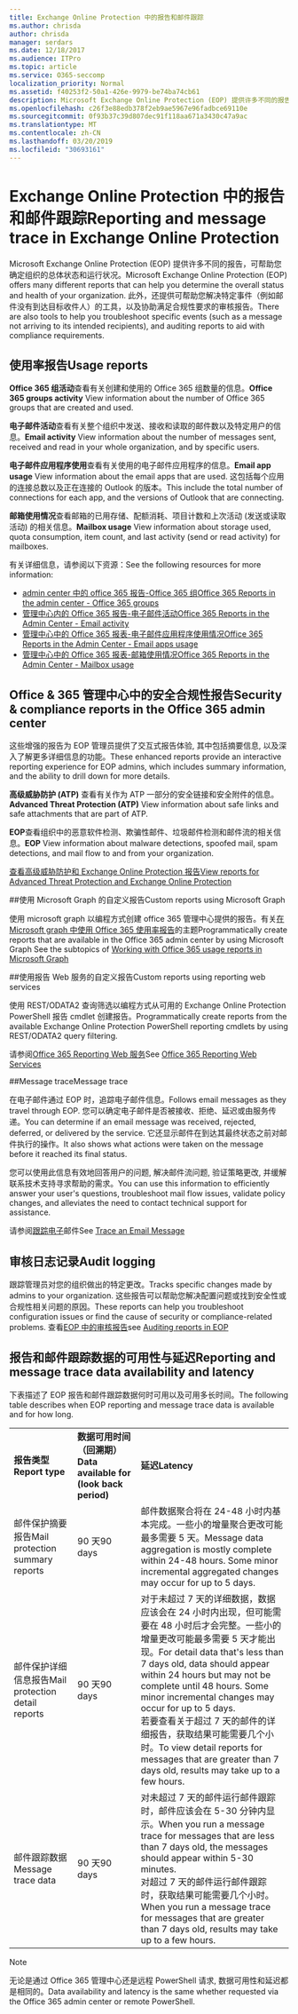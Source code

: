 ```yaml
---
title: Exchange Online Protection 中的报告和邮件跟踪
ms.author: chrisda
author: chrisda
manager: serdars
ms.date: 12/18/2017
ms.audience: ITPro
ms.topic: article
ms.service: O365-seccomp
localization_priority: Normal
ms.assetid: f40253f2-50a1-426e-9979-be74ba74cb61
description: Microsoft Exchange Online Protection (EOP) 提供许多不同的报告，可帮助您确定组织的总体状态和运行状况。此外，还提供可帮助您解决特定事件（例如邮件没有到达目标收件人）的工具，以及协助满足合规性要求的审核报告。下表描述了 EOP 管理员可用的报告和故障排除工具。
ms.openlocfilehash: c26f3e88edb378f2eb9ae5967e96fadbce69110e
ms.sourcegitcommit: 0f93b37c39d807dec91f118aa671a3430c47a9ac
ms.translationtype: MT
ms.contentlocale: zh-CN
ms.lasthandoff: 03/20/2019
ms.locfileid: "30693161"
---
```

# <a name="reporting-and-message-trace-in-exchange-online-protection"></a><span data-ttu-id="aeeab-105">Exchange Online Protection 中的报告和邮件跟踪</span><span class="sxs-lookup"><span data-stu-id="aeeab-105">Reporting and message trace in Exchange Online Protection</span></span>

<span data-ttu-id="aeeab-106">Microsoft Exchange Online Protection (EOP) 提供许多不同的报告，可帮助您确定组织的总体状态和运行状况。</span><span class="sxs-lookup"><span data-stu-id="aeeab-106">Microsoft Exchange Online Protection (EOP) offers many different reports that can help you determine the overall status and health of your organization.</span></span> <span data-ttu-id="aeeab-107">此外，还提供可帮助您解决特定事件（例如邮件没有到达目标收件人）的工具，以及协助满足合规性要求的审核报告。</span><span class="sxs-lookup"><span data-stu-id="aeeab-107">There are also tools to help you troubleshoot specific events (such as a message not arriving to its intended recipients), and auditing reports to aid with compliance requirements.</span></span> 

## <a name="usage-reports"></a><span data-ttu-id="aeeab-108">使用率报告</span><span class="sxs-lookup"><span data-stu-id="aeeab-108">Usage reports</span></span>

<span data-ttu-id="aeeab-109">**Office 365 组活动**查看有关创建和使用的 Office 365 组数量的信息。</span><span class="sxs-lookup"><span data-stu-id="aeeab-109">**Office 365 groups activity** View information about the number of Office 365 groups that are created and used.</span></span>  

<span data-ttu-id="aeeab-110">**电子邮件活动**查看有关整个组织中发送、接收和读取的邮件数以及特定用户的信息。</span><span class="sxs-lookup"><span data-stu-id="aeeab-110">**Email activity** View information about the number of messages sent, received and read in your whole organization, and by specific users.</span></span>  

<span data-ttu-id="aeeab-111">**电子邮件应用程序使用**查看有关使用的电子邮件应用程序的信息。</span><span class="sxs-lookup"><span data-stu-id="aeeab-111">**Email app usage** View information about the email apps that are used.</span></span> <span data-ttu-id="aeeab-112">这包括每个应用的连接总数以及正在连接的 Outlook 的版本。</span><span class="sxs-lookup"><span data-stu-id="aeeab-112">This include the total number of connections for each app, and the versions of Outlook that are connecting.</span></span>  

<span data-ttu-id="aeeab-113">**邮箱使用情况**查看邮箱的已用存储、配额消耗、项目计数和上次活动 (发送或读取活动) 的相关信息。</span><span class="sxs-lookup"><span data-stu-id="aeeab-113">**Mailbox usage** View information about storage used, quota consumption, item count, and last activity (send or read activity) for mailboxes.</span></span>

<span data-ttu-id="aeeab-114">有关详细信息，请参阅以下资源：</span><span class="sxs-lookup"><span data-stu-id="aeeab-114">See the following resources for more information:</span></span>

- [<span data-ttu-id="aeeab-115">admin center 中的 office 365 报告-Office 365 组</span><span class="sxs-lookup"><span data-stu-id="aeeab-115">Office 365 Reports in the admin center - Office 365 groups</span></span>](https://go.microsoft.com/fwlink/p/?linkid=861610) 
- [<span data-ttu-id="aeeab-116">管理中心内的 Office 365 报告-电子邮件活动</span><span class="sxs-lookup"><span data-stu-id="aeeab-116">Office 365 Reports in the Admin Center - Email activity</span></span>](https://go.microsoft.com/fwlink/p/?linkid=859706) 
- [<span data-ttu-id="aeeab-117">管理中心中的 Office 365 报表-电子邮件应用程序使用情况</span><span class="sxs-lookup"><span data-stu-id="aeeab-117">Office 365 Reports in the Admin Center - Email apps usage</span></span>](https://go.microsoft.com/fwlink/p/?linkid=859707)
- [<span data-ttu-id="aeeab-118">管理中心中的 Office 365 报表-邮箱使用情况</span><span class="sxs-lookup"><span data-stu-id="aeeab-118">Office 365 Reports in the Admin Center - Mailbox usage</span></span>](https://go.microsoft.com/fwlink/p/?linkid=859708)

## <a name="security-amp-compliance-reports-in-the-office-365-admin-center"></a><span data-ttu-id="aeeab-119">Office &amp; 365 管理中心中的安全合规性报告</span><span class="sxs-lookup"><span data-stu-id="aeeab-119">Security &amp; compliance reports in the Office 365 admin center</span></span>

<span data-ttu-id="aeeab-120">这些增强的报告为 EOP 管理员提供了交互式报告体验, 其中包括摘要信息, 以及深入了解更多详细信息的功能。</span><span class="sxs-lookup"><span data-stu-id="aeeab-120">These enhanced reports provide an interactive reporting experience for EOP admins, which includes summary information, and the ability to drill down for more details.</span></span>  

<span data-ttu-id="aeeab-121">**高级威胁防护 (ATP)** 查看有关作为 ATP 一部分的安全链接和安全附件的信息。</span><span class="sxs-lookup"><span data-stu-id="aeeab-121">**Advanced Threat Protection (ATP)** View information about safe links and safe attachments that are part of ATP.</span></span>  

<span data-ttu-id="aeeab-122">**EOP**查看组织中的恶意软件检测、欺骗性邮件、垃圾邮件检测和邮件流的相关信息。</span><span class="sxs-lookup"><span data-stu-id="aeeab-122">**EOP** View information about malware detections, spoofed mail, spam detections, and mail flow to and from your organization.</span></span>  

[<span data-ttu-id="aeeab-123">查看高级威胁防护和 Exchange Online Protection 报告</span><span class="sxs-lookup"><span data-stu-id="aeeab-123">View reports for Advanced Threat Protection and Exchange Online Protection</span></span>](https://go.microsoft.com/fwlink/p/?linkid=852409) 

##<a name="custom-reports-using-microsoft-graph"></a><span data-ttu-id="aeeab-124">使用 Microsoft Graph 的自定义报告</span><span class="sxs-lookup"><span data-stu-id="aeeab-124">Custom reports using Microsoft Graph</span></span>

<span data-ttu-id="aeeab-125">使用 microsoft graph 以编程方式创建 office 365 管理中心提供的报告。有关[在 Microsoft graph 中使用 Office 365 使用率报告](https://go.microsoft.com/fwlink/p/?linkid=865135)的主题</span><span class="sxs-lookup"><span data-stu-id="aeeab-125">Programmatically create reports that are available in the Office 365 admin center by using Microsoft Graph  See the subtopics of [Working with Office 365 usage reports in Microsoft Graph](https://go.microsoft.com/fwlink/p/?linkid=865135)</span></span> 

##<a name="custom-reports-using-reporting-web-services"></a><span data-ttu-id="aeeab-126">使用报告 Web 服务的自定义报告</span><span class="sxs-lookup"><span data-stu-id="aeeab-126">Custom reports using reporting web services</span></span>

<span data-ttu-id="aeeab-127">使用 REST/ODATA2 查询筛选以编程方式从可用的 Exchange Online Protection PowerShell 报告 cmdlet 创建报告。</span><span class="sxs-lookup"><span data-stu-id="aeeab-127">Programmatically create reports from the available Exchange Online Protection PowerShell reporting cmdlets by using REST/ODATA2 query filtering.</span></span>

<span data-ttu-id="aeeab-128">请参阅[Office 365 Reporting Web 服务](https://go.microsoft.com/fwlink/p/?LinkId=279926)</span><span class="sxs-lookup"><span data-stu-id="aeeab-128">See [Office 365 Reporting Web Services](https://go.microsoft.com/fwlink/p/?LinkId=279926)</span></span> 

##<a name="message-trace"></a><span data-ttu-id="aeeab-129">Message trace</span><span class="sxs-lookup"><span data-stu-id="aeeab-129">Message trace</span></span>

<span data-ttu-id="aeeab-130">在电子邮件通过 EOP 时，追踪电子邮件信息。</span><span class="sxs-lookup"><span data-stu-id="aeeab-130">Follows email messages as they travel through EOP.</span></span> <span data-ttu-id="aeeab-131">您可以确定电子邮件是否被接收、拒绝、延迟或由服务传递。</span><span class="sxs-lookup"><span data-stu-id="aeeab-131">You can determine if an email message was received, rejected, deferred, or delivered by the service.</span></span> <span data-ttu-id="aeeab-132">它还显示邮件在到达其最终状态之前对邮件执行的操作。</span><span class="sxs-lookup"><span data-stu-id="aeeab-132">It also shows what actions were taken on the message before it reached its final status.</span></span>  

<span data-ttu-id="aeeab-133">您可以使用此信息有效地回答用户的问题, 解决邮件流问题, 验证策略更改, 并缓解联系技术支持寻求帮助的需求。</span><span class="sxs-lookup"><span data-stu-id="aeeab-133">You can use this information to efficiently answer your user's questions, troubleshoot mail flow issues, validate policy changes, and alleviates the need to contact technical support for assistance.</span></span>  

<span data-ttu-id="aeeab-134">请参阅[跟踪电子](http://technet.microsoft.com/library/0c83cde6-5b09-4106-8587-c200cdc59094.aspx)邮件</span><span class="sxs-lookup"><span data-stu-id="aeeab-134">See [Trace an Email Message](http://technet.microsoft.com/library/0c83cde6-5b09-4106-8587-c200cdc59094.aspx)</span></span> 

## <a name="audit-logging"></a><span data-ttu-id="aeeab-135">审核日志记录</span><span class="sxs-lookup"><span data-stu-id="aeeab-135">Audit logging</span></span>

<span data-ttu-id="aeeab-136">跟踪管理员对您的组织做出的特定更改。</span><span class="sxs-lookup"><span data-stu-id="aeeab-136">Tracks specific changes made by admins to your organization.</span></span> <span data-ttu-id="aeeab-137">这些报告可以帮助您解决配置问题或找到安全性或合规性相关问题的原因。</span><span class="sxs-lookup"><span data-stu-id="aeeab-137">These reports can help you troubleshoot configuration issues or find the cause of security or compliance-related problems.</span></span>  <span data-ttu-id="aeeab-138">查看[EOP 中的审核报告](auditing-reports-in-eop.md)</span><span class="sxs-lookup"><span data-stu-id="aeeab-138">see [Auditing reports in EOP](auditing-reports-in-eop.md)</span></span> 


## <a name="reporting-and-message-trace-data-availability-and-latency"></a><span data-ttu-id="aeeab-139">报告和邮件跟踪数据的可用性与延迟</span><span class="sxs-lookup"><span data-stu-id="aeeab-139">Reporting and message trace data availability and latency</span></span>

<span data-ttu-id="aeeab-140">下表描述了 EOP 报告和邮件跟踪数据何时可用以及可用多长时间。</span><span class="sxs-lookup"><span data-stu-id="aeeab-140">The following table describes when EOP reporting and message trace data is available and for how long.</span></span>
  
||||
|:-----|:-----|:-----|
|<span data-ttu-id="aeeab-141">**报告类型**</span><span class="sxs-lookup"><span data-stu-id="aeeab-141">**Report type**</span></span> <br/> |<span data-ttu-id="aeeab-142">**数据可用时间（回溯期）**</span><span class="sxs-lookup"><span data-stu-id="aeeab-142">**Data available for (look back period)**</span></span> <br/> |<span data-ttu-id="aeeab-143">**延迟**</span><span class="sxs-lookup"><span data-stu-id="aeeab-143">**Latency**</span></span> <br/> |
|<span data-ttu-id="aeeab-144">邮件保护摘要报告</span><span class="sxs-lookup"><span data-stu-id="aeeab-144">Mail protection summary reports</span></span>  <br/> |<span data-ttu-id="aeeab-145">90 天</span><span class="sxs-lookup"><span data-stu-id="aeeab-145">90 days</span></span>  <br/> |<span data-ttu-id="aeeab-p106">邮件数据聚合将在 24-48 小时内基本完成。一些小的增量聚合更改可能最多需要 5 天。</span><span class="sxs-lookup"><span data-stu-id="aeeab-p106">Message data aggregation is mostly complete within 24-48 hours. Some minor incremental aggregated changes may occur for up to 5 days.</span></span>  <br/> |
|<span data-ttu-id="aeeab-148">邮件保护详细信息报告</span><span class="sxs-lookup"><span data-stu-id="aeeab-148">Mail protection detail reports</span></span>  <br/> |<span data-ttu-id="aeeab-149">90 天</span><span class="sxs-lookup"><span data-stu-id="aeeab-149">90 days</span></span>  <br/> |<span data-ttu-id="aeeab-p107">对于未超过 7 天的详细数据，数据应该会在 24 小时内出现，但可能需要在 48 小时后才会完整。一些小的增量更改可能最多需要 5 天才能出现。</span><span class="sxs-lookup"><span data-stu-id="aeeab-p107">For detail data that's less than 7 days old, data should appear within 24 hours but may not be complete until 48 hours. Some minor incremental changes may occur for up to 5 days.</span></span>  <br/> <span data-ttu-id="aeeab-152">若要查看关于超过 7 天的邮件的详细报告，获取结果可能需要几个小时。</span><span class="sxs-lookup"><span data-stu-id="aeeab-152">To view detail reports for messages that are greater than 7 days old, results may take up to a few hours.</span></span>  <br/> |
|<span data-ttu-id="aeeab-153">邮件跟踪数据</span><span class="sxs-lookup"><span data-stu-id="aeeab-153">Message trace data</span></span>  <br/> |<span data-ttu-id="aeeab-154">90 天</span><span class="sxs-lookup"><span data-stu-id="aeeab-154">90 days</span></span>  <br/> |<span data-ttu-id="aeeab-155">对未超过 7 天的邮件运行邮件跟踪时，邮件应该会在 5-30 分钟内显示。</span><span class="sxs-lookup"><span data-stu-id="aeeab-155">When you run a message trace for messages that are less than 7 days old, the messages should appear within 5-30 minutes.</span></span>  <br/> <span data-ttu-id="aeeab-156">对超过 7 天的邮件运行邮件跟踪时，获取结果可能需要几个小时。</span><span class="sxs-lookup"><span data-stu-id="aeeab-156">When you run a message trace for messages that are greater than 7 days old, results may take up to a few hours.</span></span>  <br/> |
   
> [!NOTE]
> <span data-ttu-id="aeeab-157">无论是通过 Office 365 管理中心还是远程 PowerShell 请求, 数据可用性和延迟都是相同的。</span><span class="sxs-lookup"><span data-stu-id="aeeab-157">Data availability and latency is the same whether requested via the Office 365 admin center or remote PowerShell.</span></span> 
  

